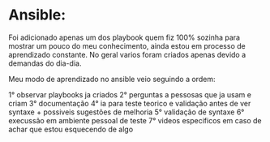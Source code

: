 # Ansible:

Foi adicionado apenas um dos playbook quem fiz 100% sozinha para mostrar um pouco do meu conhecimento, ainda estou em processo de aprendizado constante.
No geral varios foram criados apenas devido a demandas do dia-dia.

Meu modo de aprendizado no ansible veio seguindo a ordem:

1° observar playbooks ja criados
2° perguntas a pessosas que ja usam e criam
3° documentação
4° ia para teste teorico e validação antes de ver syntaxe + possiveis sugestões de melhoria
5° validação de syntaxe
6° execussão em ambiente pessoal de teste
7° videos especificos em caso de achar que estou esquecendo de algo 
